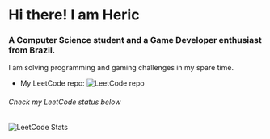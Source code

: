 <h1>Hi there! I am Heric</h1>

<h3>A Computer Science student and a Game Developer enthusiast from Brazil.</h3>

<p>I am solving programming and gaming challenges in my spare time.</p>

<ul>
  <li>
    
  My LeetCode repo: ![LeetCode repo](https://github.com/rodrigues-heric/my-leet-code)
  
  </li>
</ul>

<h6>Check my LeetCode status below</h6>

![LeetCode Stats](https://leetcard.jacoblin.cool/rodrigues-heric?theme=nord&font=Arya&ext=heatmap)
